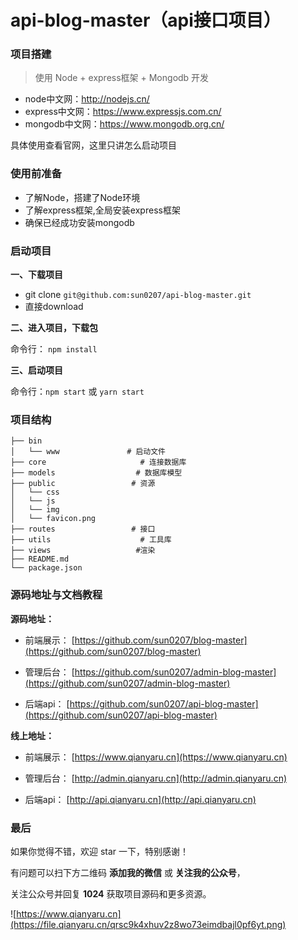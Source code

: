 # api-blog-master（api接口项目）
### 项目搭建
>使用 Node + express框架 + Mongodb 开发

- node中文网：http://nodejs.cn/
- express中文网：https://www.expressjs.com.cn/
- mongodb中文网：https://www.mongodb.org.cn/

具体使用查看官网，这里只讲怎么启动项目

### 使用前准备

- 了解Node，搭建了Node环境
- 了解express框架,全局安装express框架
- 确保已经成功安装mongodb

### 启动项目

**一、下载项目**

- git clone `git@github.com:sun0207/api-blog-master.git`
- 直接download

**二、进入项目，下载包**

命令行： `npm install`

**三、启动项目**

命令行：`npm start` 或 `yarn start`


### 项目结构

```
├── bin                   
│   └── www			      # 启动文件
├── core                     # 连接数据库
├── models					# 数据库模型
├── public				   # 资源
│   └── css
│   └── js
│   └── img
│   └── favicon.png         
├── routes				   # 接口
├── utils                    # 工具库
├── views					#渲染
├── README.md
└── package.json
```

### 源码地址与文档教程

**源码地址：**

- 前端展示： [https://github.com/sun0207/blog-master](https://github.com/sun0207/blog-master)

- 管理后台： [https://github.com/sun0207/admin-blog-master](https://github.com/sun0207/admin-blog-master)

- 后端api： [https://github.com/sun0207/api-blog-master](https://github.com/sun0207/api-blog-master)

**线上地址：**

- 前端展示： [https://www.qianyaru.cn](https://www.qianyaru.cn)

- 管理后台： [http://admin.qianyaru.cn](http://admin.qianyaru.cn)

- 后端api： [http://api.qianyaru.cn](http://api.qianyaru.cn)

### 最后
如果你觉得不错，欢迎 star 一下，特别感谢！

有问题可以扫下方二维码 **添加我的微信** 或 **关注我的公众号**，

关注公众号并回复 **1024** 获取项目源码和更多资源。

![https://www.qianyaru.cn](https://file.qianyaru.cn/qrsc9k4xhuv2z8wo73eimdbajl0pf6yt.png)

